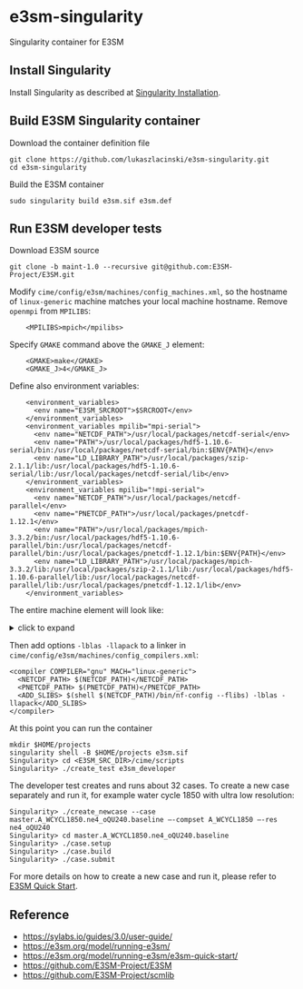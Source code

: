 # e3sm-singularity
Singularity container for E3SM

## Install Singularity
Install Singularity as described at [Singularity Installation](https://sylabs.io/guides/3.0/user-guide/installation.html).

## Build E3SM Singularity container
Download the container definition file 
```
git clone https://github.com/lukaszlacinski/e3sm-singularity.git
cd e3sm-singularity
```
Build the E3SM container
```
sudo singularity build e3sm.sif e3sm.def
```

## Run E3SM developer tests
Download E3SM source
```
git clone -b maint-1.0 --recursive git@github.com:E3SM-Project/E3SM.git
```
Modify `cime/config/e3sm/machines/config_machines.xml`, so the hostname of `linux-generic` machine matches your local machine hostname.
Remove `openmpi` from `MPILIBS`:
```
    <MPILIBS>mpich</mpilibs>
```
Specify `GMAKE` command above the `GMAKE_J` element:
```
    <GMAKE>make</GMAKE>
    <GMAKE_J>4</GMAKE_J>
```
Define also environment variables:
```
    <environment_variables>
      <env name="E3SM_SRCROOT">$SRCROOT</env>
    </environment_variables>
    <environment_variables mpilib="mpi-serial">
      <env name="NETCDF_PATH">/usr/local/packages/netcdf-serial</env>
      <env name="PATH">/usr/local/packages/hdf5-1.10.6-serial/bin:/usr/local/packages/netcdf-serial/bin:$ENV{PATH}</env>
      <env name="LD_LIBRARY_PATH">/usr/local/packages/szip-2.1.1/lib:/usr/local/packages/hdf5-1.10.6-serial/lib:/usr/local/packages/netcdf-serial/lib</env>
    </environment_variables>
    <environment_variables mpilib="!mpi-serial">
      <env name="NETCDF_PATH">/usr/local/packages/netcdf-parallel</env>
      <env name="PNETCDF_PATH">/usr/local/packages/pnetcdf-1.12.1</env>
      <env name="PATH">/usr/local/packages/mpich-3.3.2/bin:/usr/local/packages/hdf5-1.10.6-parallel/bin:/usr/local/packages/netcdf-parallel/bin:/usr/local/packages/pnetcdf-1.12.1/bin:$ENV{PATH}</env>
      <env name="LD_LIBRARY_PATH">/usr/local/packages/mpich-3.3.2/lib:/usr/local/packages/szip-2.1.1/lib:/usr/local/packages/hdf5-1.10.6-parallel/lib:/usr/local/packages/netcdf-parallel/lib:/usr/local/packages/pnetcdf-1.12.1/lib</env>
    </environment_variables>
```
The entire machine element will look like: <details><summary>click to expand</summary>
<p>

```
<machine MACH="linux-generic">
    <DESC>Linux workstation or laptop</DESC>
    <NODENAME_REGEX>your_hostname</NODENAME_REGEX>
    <OS>LINUX</OS>
    <TESTS>e3sm_developer</TESTS>
    <BATCH_SYSTEM>none</BATCH_SYSTEM>
    <COMPILERS>gnu</COMPILERS>
    <MPILIBS>mpich</MPILIBS>
    <RUNDIR>$ENV{HOME}/projects/acme/scratch/$CASE/run</RUNDIR>
    <EXEROOT>$ENV{HOME}/projects/acme/scratch/$CASE/bld</EXEROOT>
    <DIN_LOC_ROOT>$ENV{HOME}/projects/acme/cesm-inputdata</DIN_LOC_ROOT>
    <DIN_LOC_ROOT_CLMFORC>$ENV{HOME}/projects/acme/ptclm-data</DIN_LOC_ROOT_CLMFORC>
    <DOUT_S_ROOT>$ENV{HOME}/projects/acme/scratch/archive/$CASE</DOUT_S_ROOT>
    <DOUT_L_MSROOT>csm/$CASE</DOUT_L_MSROOT>
    <CIME_OUTPUT_ROOT>$ENV{HOME}/projects/acme/scratch</CIME_OUTPUT_ROOT>
    <BASELINE_ROOT>$ENV{HOME}/projects/acme/baselines/$COMPILER</BASELINE_ROOT>
    <CCSM_CPRNC>$CCSMROOT/tools/cprnc/build/cprnc</CCSM_CPRNC>
    <SUPPORTED_BY>jayesh at mcs dot anl dot gov</SUPPORTED_BY>
    <GMAKE>make</GMAKE>
    <GMAKE_J>4</GMAKE_J>
    <MAX_TASKS_PER_NODE>4</MAX_TASKS_PER_NODE>
    <MAX_MPITASKS_PER_NODE>2</MAX_MPITASKS_PER_NODE>
    <mpirun mpilib="default">
      <executable>mpirun</executable>
      <arguments>
        <arg name="num_tasks"> -np $TOTALPES</arg>
      </arguments>
    </mpirun>
    <module_system type="none"/>
    <environment_variables>
      <env name="E3SM_SRCROOT">$SRCROOT</env>
    </environment_variables>
    <environment_variables mpilib="mpi-serial">
      <env name="NETCDF_PATH">/usr/local/packages/netcdf-serial</env>
      <env name="PATH">/usr/local/packages/hdf5-1.10.6-serial/bin:/usr/local/packages/netcdf-serial/bin:$ENV{PATH}</env>
      <env name="LD_LIBRARY_PATH">/usr/local/packages/szip-2.1.1/lib:/usr/local/packages/hdf5-1.10.6-serial/lib:/usr/local/packages/netcdf-serial/lib</env>
    </environment_variables>
    <environment_variables mpilib="!mpi-serial">
      <env name="NETCDF_PATH">/usr/local/packages/netcdf-parallel</env>
      <env name="PNETCDF_PATH">/usr/local/packages/pnetcdf-1.12.1</env>
      <env name="PATH">/usr/local/packages/mpich-3.3.2/bin:/usr/local/packages/hdf5-1.10.6-parallel/bin:/usr/local/packages/netcdf-parallel/bin:/usr/local/packages/pnetcdf-1.12.1/bin:$ENV{PATH}</env>
      <env name="LD_LIBRARY_PATH">/usr/local/packages/mpich-3.3.2/lib:/usr/local/packages/szip-2.1.1/lib:/usr/local/packages/hdf5-1.10.6-parallel/lib:/usr/local/packages/netcdf-parallel/lib:/usr/local/packages/pnetcdf-1.12.1/lib</env>
    </environment_variables>
</machine>
```
</p>
</details>

Then add options `-lblas -llapack` to a linker in `cime/config/e3sm/machines/config_compilers.xml`:
```
<compiler COMPILER="gnu" MACH="linux-generic">
  <NETCDF_PATH> $(NETCDF_PATH)</NETCDF_PATH>
  <PNETCDF_PATH> $(PNETCDF_PATH)</PNETCDF_PATH>
  <ADD_SLIBS> $(shell $(NETCDF_PATH)/bin/nf-config --flibs) -lblas -llapack</ADD_SLIBS>
</compiler>
```
At this point you can run the container
```
mkdir $HOME/projects
singularity shell -B $HOME/projects e3sm.sif
Singularity> cd <E3SM_SRC_DIR>/cime/scripts
Singularity> ./create_test e3sm_developer
```
The developer test creates and runs about 32 cases. To create a new case separately and run it, for example water cycle 1850 with ultra low resolution:
```
Singularity> ./create_newcase --case master.A_WCYCL1850.ne4_oQU240.baseline —-compset A_WCYCL1850 —-res ne4_oQU240
Singularity> cd master.A_WCYCL1850.ne4_oQU240.baseline
Singularity> ./case.setup
Singularity> ./case.build
Singularity> ./case.submit
```
For more details on how to create a new case and run it, please refer to [E3SM Quick Start](https://e3sm.org/model/running-e3sm/e3sm-quick-start/).

## Reference

* https://sylabs.io/guides/3.0/user-guide/
* https://e3sm.org/model/running-e3sm/
* https://e3sm.org/model/running-e3sm/e3sm-quick-start/
* https://github.com/E3SM-Project/E3SM
* https://github.com/E3SM-Project/scmlib
